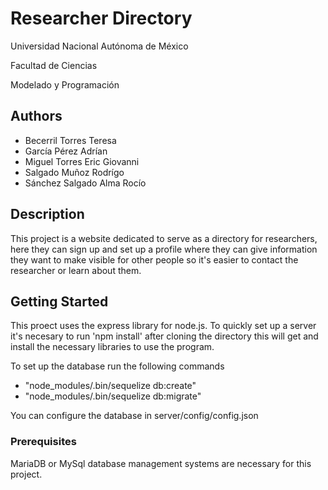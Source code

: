 # Researcher Directory

Universidad Nacional Autónoma de México

Facultad de Ciencias

Modelado y Programación

## Authors
* Becerril Torres Teresa
* García Pérez Adrían
* Miguel Torres Eric Giovanni
* Salgado Muñoz Rodrígo
* Sánchez Salgado Alma Rocío

## Description

This project is a website dedicated to serve as a directory for researchers, here they can sign up and set up a profile where they can give information they want to make visible for other people so it's easier to contact the researcher or learn about them.

## Getting Started

This proect uses the express library for node.js. To quickly set up a server it's necesary to run 'npm install' after cloning the directory this will get and install the necessary libraries to use the program. 

To set up the database run the following commands

* "node_modules/.bin/sequelize db:create"
* "node_modules/.bin/sequelize db:migrate"

You can configure the database in server/config/config.json

### Prerequisites

MariaDB or MySql database management systems are necessary for this project.


